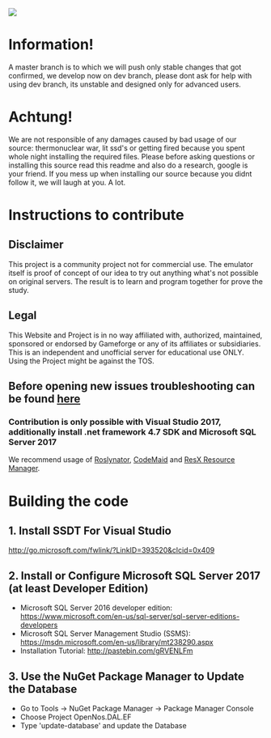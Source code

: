 [<img src="https://cdn.discordapp.com/attachments/423233317677170721/426878054825066516/67540845_p0_master1200.jpg?style=shield">](https://discord.gg/h8kTEbe)

# Information! #
A master branch is to which we will push only stable changes that got confirmed, we develop now on dev branch, please dont ask for help with using dev branch, its unstable and designed only for advanced users.

# Achtung! #
We are not responsible of any damages caused by bad usage of our source: thermonuclear war, lit ssd's or getting fired because you spent whole night installing the required files. Please before asking questions or installing this source read this readme and also do a research, google is your friend. If you mess up when installing our source because you didnt follow it, we will laugh at you. A lot.

# Instructions to contribute #

## Disclaimer ##
This project is a community project not for commercial use. The emulator itself is proof of concept of our idea to try out anything what's not possible on original servers. The result is to learn and program together for prove the study. 

## Legal ##
This Website and Project is in no way affiliated with, authorized, maintained, sponsored or endorsed by Gameforge or any of its affiliates or subsidiaries. This is an independent and unofficial server for educational use ONLY. Using the Project might be against the TOS.

## Before opening new issues troubleshooting can be found [here](TROUBLESHOOTING.md) ##
### Contribution is only possible with Visual Studio 2017, additionally install .net framework 4.7 SDK and Microsoft SQL Server 2017 ###
We recommend usage of [Roslynator](https://marketplace.visualstudio.com/items?itemName=josefpihrt.Roslynator2017), [CodeMaid](http://www.codemaid.net/) and [ResX Resource Manager](https://resxresourcemanager.codeplex.com/).

# Building the code #
## 1. Install SSDT For Visual Studio ##
http://go.microsoft.com/fwlink/?LinkID=393520&clcid=0x409

## 2. Install or Configure Microsoft SQL Server 2017 (at least Developer Edition) ##
- Microsoft SQL Server 2016 developer edition: https://www.microsoft.com/en-us/sql-server/sql-server-editions-developers
- Microsoft SQL Server Management Studio (SSMS): https://msdn.microsoft.com/en-us/library/mt238290.aspx
- Installation Tutorial: http://pastebin.com/gRVENLFm

## 3. Use the NuGet Package Manager to Update the Database ##
- Go to Tools -> NuGet Package Manager -> Package Manager Console
- Choose Project OpenNos.DAL.EF
- Type 'update-database' and update the Database
